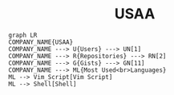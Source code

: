 <h1 align="center">USAA</h1>

```mermaid
graph LR
COMPANY_NAME{USAA}
COMPANY_NAME ---> U{Users} ---> UN[1]
COMPANY_NAME ---> R{Repositories} ---> RN[2]
COMPANY_NAME ---> G{Gists} ---> GN[11]
COMPANY_NAME ---> ML{Most Used<br>Languages}
ML --> Vim_Script[Vim Script]
ML --> Shell[Shell]
```
